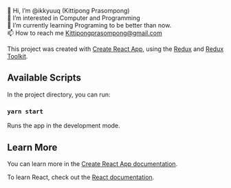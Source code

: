 👋 Hi, I’m @ikkyuuq (Kittipong Prasompong)<br/>
👀 I’m interested in Computer and Programming<br/>
🌱 I’m currently learning Programing to be better than now.<br/>
📫 How to reach me Kittipongprasompong@gmail.com<br/>

This project was created with [Create React App](https://github.com/facebook/create-react-app), using the [Redux](https://redux.js.org/) and [Redux Toolkit](https://redux-toolkit.js.org/).

## Available Scripts

In the project directory, you can run:

### `yarn start`

Runs the app in the development mode.<br />

## Learn More

You can learn more in the [Create React App documentation](https://facebook.github.io/create-react-app/docs/getting-started).

To learn React, check out the [React documentation](https://reactjs.org/).
